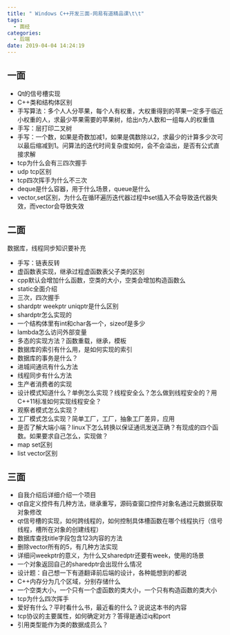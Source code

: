 ```yaml
---
title: " Windows C++开发三面-网易有道精品课\t\t"
tags:
  - 面经
categories:
  - 后端
date: 2019-04-04 14:24:19
---
```


一面
--

*   Qt的信号槽实现
*   C++类和结构体区别
*   手写算法：多个人人分苹果，每个人有权重，大权重得到的苹果一定多于临近小权重的人，求最少苹果需要的苹果树，给出n为人数和一组每人的权重值
*   手写：层打印二叉树
*   手写：一个数，如果是奇数加减1，如果是偶数除以2，求最少的计算多少次可以最后缩减到1。问算法的迭代时间复杂度如何，会不会溢出，是否有公式直接求解
*   tcp为什么会有三四次握手
*   udp tcp区别
*   tcp四次挥手为什么不三次
*   deque是什么容器，用于什么场景，queue是什么
*   vector,set区别，为什么在循环遍历迭代器过程中set插入不会导致迭代器失效，而vector会导致失效

二面
--

数据库，线程同步知识要补充

*   手写：链表反转
*   虚函数表实现，继承过程虚函数表父子类的区别
*   cpp默认会增加什么函数，空类的大小，空类会增加构造函数么
*   static全面介绍
*   三次，四次握手
*   shardptr weekptr uniqptr是什么区别
*   shardptr怎么实现的
*   一个结构体里有int和char各一个，sizeof是多少
*   lambda怎么访问外部变量
*   多态的实现方法？函数重载，继承，模板
*   数据库的索引有什么用，是如何实现的索引
*   数据库的事务是什么？
*   进城间通讯有什么方法
*   线程同步有什么方法
*   生产者消费者的实现
*   设计模式知道什么？单例怎么实现？线程安全么？怎么做到线程安全的？用C++11标准如何实现线程安全？
*   观察者模式怎么实现？
*   工厂模式怎么实现？简单工厂，工厂，抽象工厂差异，应用
*   是否了解大端小端？linux下怎么转换以保证通讯发送正确？有现成的四个函数。如果要求自己怎么，实现做？
*   map set区别
*   list vector区别

三面
--

*   自我介绍后详细介绍一个项目
*   qt自定义控件有几种方法，继承重写，源码查窗口控件对象名通过元数据获取对象修改
*   qt信号槽的实现，如何跨线程的，如何控制具体槽函数在哪个线程执行（信号线程，槽所在对象的创建线程）
*   数据库查找title字段包含123内容的方法
*   删除vector所有的5，有几种方法实现
*   详细问weekptr的意义，为什么又sharedptr还要有week，使用的场景
*   一个对象返回自己的sharedptr会出现什么情况
*   设计题：自己想一下有道翻译前后端的设计，各种能想到的都说
*   C++内存分为几个区域，分别存储什么
*   一个空类大小，一个只有一个虚函数的类大小，一个只有构造函数的类大小
*   tcp为什么四次挥手
*   爱好有什么？平时看什么书，最近看的什么？说说这本书的内容
*   tcp协议的主要属性，如何确定对方？答得是通过iq和port
*   引用类型能作为类的数据成员么？